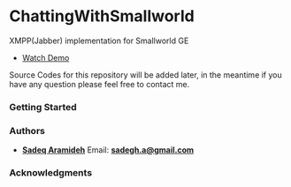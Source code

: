# ChattingWithSmallworld
XMPP(Jabber) implementation for Smallworld GE


* [Watch Demo ](https://www.youtube.com/watch?v=iT73k5rZF3Q)

Source Codes for this repository will be added later, in the meantime if you have any question please feel free to contact me.


### Getting Started


### Authors

* [**Sadeq Aramideh**](https://github.com/Aramideh) Email: **sadegh.a@gmail.com**

### Acknowledgments



